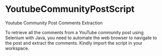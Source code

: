 # YoutubeCommunityPostScript
Youtube Community Post Comments Extraction

To retrieve all the comments from a YouTube community post using Selenium with Java, you need to automate the web browser to navigate to the post and extract the comments. Kindly import the script in your workspace.
